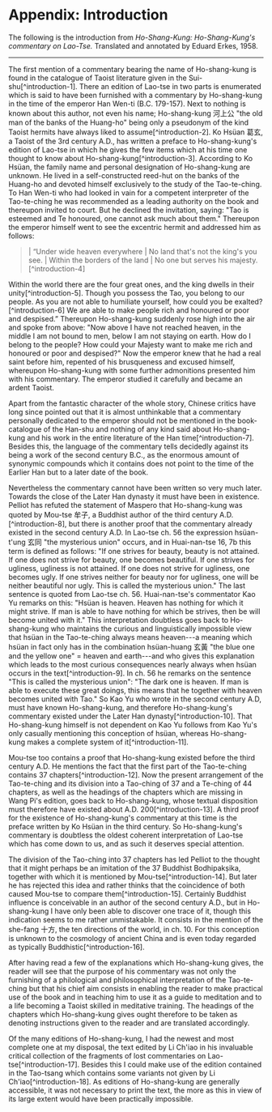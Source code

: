 # Appendix: Introduction

The following is the introduction from
_Ho-Shang-Kung: Ho-Shang-Kung's commentary on Lao-Tse._
Translated and annotated by Eduard Erkes, 1958.

---
The first mention of a commentary bearing the name of Ho-shang-kung
is found in the catalogue of Taoist literature
given in the Sui-shu[^introduction-1].
There an edition of Lao-tse in two parts is enumerated
which is said to have been furnished with a commentary by Ho-shang-kung
in the time of the emperor Han Wen-ti (B.C. 179-157).
Next to nothing is known about this author, not even his name;
Ho-shang-kung 河上公 "the old man of the banks of the Huang-ho"
being only a pseudonym of the kind Taoist hermits
have always liked to assume[^introduction-2].
Ko Hsüan 葛玄, a Taoist of the 3rd century A.D.,
has written a preface to Ho-shang-kung's edition of Lao-tse
in which he gives the few items which at his time
one thought to know about Ho-shang-kung[^introduction-3].
According to Ko Hsüan, the family name
and personal designation of Ho-shang-kung are unknown.
He lived in a self-constructed reed-hut on the banks of the Huang-ho
and devoted himself exclusively to the study of the Tao-te-ching.
To Han Wen-ti who had looked in vain
for a competent interpreter of the Tao-te-ching
he was recommended as a leading authority on the book
and thereupon invited to court.
But he declined the invitation, saying:
"Tao is esteemed and Te honoured, one cannot ask much about them."
Thereupon the emperor himself went to see the excentric hermit
and addressed him as follows:

> | “Under wide heaven everywhere
> | No land that's not the king's you see.
> | Within the borders of the land
> | No one but serves his majesty.[^introduction-4]

Within the world there are the four great ones,
and the king dwells in their unity[^introduction-5].
Though you possess the Tao, you belong to our people.
As you are not able to humiliate yourself,
how could you be exalted?[^introduction-6]
We are able to make people rich and honoured or poor and despised.”
Thereupon Ho-shang-kung suddenly rose high into the air and spoke from above:
"Now above I have not reached heaven,
in the middle I am not bound to men,
below I am not staying on earth.
How do I belong to the people?
How could your Majesty want to make me rich and honoured
or poor and despised?"
Now the emperor knew that he had a real saint before him,
repented of his brusqueness and excused himself,
whereupon Ho-shang-kung with some further admonitions
presented him with his commentary.
The emperor studied it carefully and became an ardent Taoist.

Apart from the fantastic character of the whole story,
Chinese critics have long since pointed out that it is almost unthinkable
that a commentary personally dedicated to the emperor
should not be mentioned in the book-catalogue of the Han-shu
and nothing of any kind said about Ho-shang-kung and his work
in the entire literature of the Han time[^introduction-7].
Besides this, the language of the commentary
tells decidedly against its being a work of the second century B.C.,
as the enormous amount of synonymic compounds which it contains
does not point to the time of the Earlier Han but to a later date of the book.

Nevertheless the commentary cannot have been written so very much later.
Towards the close of the Later Han dynasty it must have been in existence.
Pelliot has refuted the statement of Maspero that Ho-shang-kung
was quoted by Mou-tse 牟子,
a Buddhist author of the third century A.D.[^introduction-8],
but there is another proof that the commentary already existed
in the second century A.D.
In Lao-tse ch. 56
the expression hsüan-t'ung 玄同 "the mysterious union" occurs,
and in Huai-nan-tse 16, 7b this term is defined as follows:
"If one strives for beauty, beauty is not attained.
If one does not strive for beauty, one becomes beautiful.
If one strives for ugliness, ugliness is not attained.
If one does not strive for ugliness, one becomes ugly.
If one strives neither for beauty nor for ugliness,
one will be neither beautiful nor ugly.
This is called the mysterious union."
The last sentence is quoted from Lao-tse ch. 56.
Huai-nan-tse's commentator Kao Yu remarks on this:
"Hsüan is heaven. Heaven has nothing for which it might strive.
If man is able to have nothing for which be strives,
then be will become united with it."
This interpretation doubtless goes back to Ho-shang-kung
who maintains the curious and linguistically impossible view
that hsüan in the Tao-te-ching always means heaven---a meaning which
hsüan in fact only has in the combination
hsüan-huang 玄黃 "the blue one and the yellow one" = heaven and earth---and
who gives this explanation which leads to the most curious consequences
nearly always when hsüan occurs in the text[^introduction-9].
In ch. 56 he remarks on the sentence
"This is called the mysterious union":
"The dark one is heaven.
If man is able to execute these great doings,
this means that he together with heaven becomes united with Tao."
So Kao Yu who wrote in the second century A.D, must have known Ho-shang-kung,
and therefore Ho-shang-kung's commentary existed
under the Later Han dynasty[^introduction-10].
That Ho-shang-kung himself is not dependent on Kao Yu
follows from Kao Yu's only casually mentioning this conception of hsüan,
whereas Ho-shang-kung makes a complete system of it[^introduction-11].

Mou-tse too contains a proof that Ho-shang-kung existed
before the third century A.D.
He mentions the fact that the first part of the Tao-te-ching
contains 37 chapters[^introduction-12].
Now the present arrangement of the Tao-te-ching and its division
into a Tao-ching of 37 and a Te-ching of 44 chapters,
as well as the headings of the chapters
which are missing in Wang Pi's edition,
goes back to Ho-shang-kung, whose textual disposition
must therefore have existed about A.D. 200[^introduction-13].
A third proof for the existence of Ho-shang-kung's commentary at this time
is the preface written by Ko Hsüan in the third century.
So Ho-shang-kung's commentary is doubtless the oldest
coherent interpretation of Lao-tse which has come down to us,
and as such it deserves special attention.

The division of the Tao-ching into 37 chapters
has led Pelliot to the thought that it might perhaps
be an imitation of the 37 Buddhist Bodhipakṣika,
together with which it is mentioned by Mou-tse[^introduction-14].
But later he has rejected this idea and rather thinks that
the coincidence of both caused Mou-tse to compare them[^introduction-15].
Certainly Buddhist influence is conceivable
in an author of the second century A.D.,
but in Ho-shang-kung I have only been able to discover one trace of it,
though this indication seems to me rather unmistakable.
It consists in the mention of the she-fang 十方,
the ten directions of the world, in ch. 10.
For this conception is unknown to the cosmology of ancient China
and is even today regarded as typically Buddhistic[^introduction-16].

After having read a few of the explanations which Ho-shang-kung gives,
the reader will see that the purpose of his commentary
was not only the furnishing
of a philological and philosophical interpretation of the Tao-te-ching
but that his chief aim consists in enabling the reader
to make practical use of the book and in teaching him
to use it as a guide to meditation
and to a life becoming a Taoist skilled in meditative training.
The headings of the chapters which Ho-shang-kung gives
ought therefore to be taken as denoting instructions
given to the reader and are translated accordingly.

Of the many editions of Ho-shang-kung,
I had the newest and most complete one at my disposal,
the text edited by Li Ch'iao in his invaluable critical collection
of the fragments of lost commentaries on Lao-tse[^introduction-17].
Besides this I could make use of the edition
contained in the Tao-tsang which contains some variants
not given by Li Ch'iao[^introduction-18].
As editions of Ho-shang-kung are generally accessible,
it was not necessary to print the text,
the more as this in view of its large extent
would have been practically impossible.
